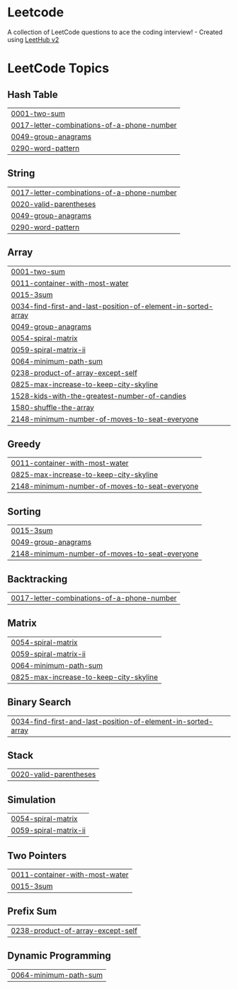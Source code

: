 # Leetcode
A collection of LeetCode questions to ace the coding interview! - Created using [LeetHub v2](https://github.com/arunbhardwaj/LeetHub-2.0)

<!---LeetCode Topics Start-->
# LeetCode Topics
## Hash Table
|  |
| ------- |
| [0001-two-sum](https://github.com/MonishKaarthi/Leetcode/tree/master/0001-two-sum) |
| [0017-letter-combinations-of-a-phone-number](https://github.com/MonishKaarthi/Leetcode/tree/master/0017-letter-combinations-of-a-phone-number) |
| [0049-group-anagrams](https://github.com/MonishKaarthi/Leetcode/tree/master/0049-group-anagrams) |
| [0290-word-pattern](https://github.com/MonishKaarthi/Leetcode/tree/master/0290-word-pattern) |
## String
|  |
| ------- |
| [0017-letter-combinations-of-a-phone-number](https://github.com/MonishKaarthi/Leetcode/tree/master/0017-letter-combinations-of-a-phone-number) |
| [0020-valid-parentheses](https://github.com/MonishKaarthi/Leetcode/tree/master/0020-valid-parentheses) |
| [0049-group-anagrams](https://github.com/MonishKaarthi/Leetcode/tree/master/0049-group-anagrams) |
| [0290-word-pattern](https://github.com/MonishKaarthi/Leetcode/tree/master/0290-word-pattern) |
## Array
|  |
| ------- |
| [0001-two-sum](https://github.com/MonishKaarthi/Leetcode/tree/master/0001-two-sum) |
| [0011-container-with-most-water](https://github.com/MonishKaarthi/Leetcode/tree/master/0011-container-with-most-water) |
| [0015-3sum](https://github.com/MonishKaarthi/Leetcode/tree/master/0015-3sum) |
| [0034-find-first-and-last-position-of-element-in-sorted-array](https://github.com/MonishKaarthi/Leetcode/tree/master/0034-find-first-and-last-position-of-element-in-sorted-array) |
| [0049-group-anagrams](https://github.com/MonishKaarthi/Leetcode/tree/master/0049-group-anagrams) |
| [0054-spiral-matrix](https://github.com/MonishKaarthi/Leetcode/tree/master/0054-spiral-matrix) |
| [0059-spiral-matrix-ii](https://github.com/MonishKaarthi/Leetcode/tree/master/0059-spiral-matrix-ii) |
| [0064-minimum-path-sum](https://github.com/MonishKaarthi/Leetcode/tree/master/0064-minimum-path-sum) |
| [0238-product-of-array-except-self](https://github.com/MonishKaarthi/Leetcode/tree/master/0238-product-of-array-except-self) |
| [0825-max-increase-to-keep-city-skyline](https://github.com/MonishKaarthi/Leetcode/tree/master/0825-max-increase-to-keep-city-skyline) |
| [1528-kids-with-the-greatest-number-of-candies](https://github.com/MonishKaarthi/Leetcode/tree/master/1528-kids-with-the-greatest-number-of-candies) |
| [1580-shuffle-the-array](https://github.com/MonishKaarthi/Leetcode/tree/master/1580-shuffle-the-array) |
| [2148-minimum-number-of-moves-to-seat-everyone](https://github.com/MonishKaarthi/Leetcode/tree/master/2148-minimum-number-of-moves-to-seat-everyone) |
## Greedy
|  |
| ------- |
| [0011-container-with-most-water](https://github.com/MonishKaarthi/Leetcode/tree/master/0011-container-with-most-water) |
| [0825-max-increase-to-keep-city-skyline](https://github.com/MonishKaarthi/Leetcode/tree/master/0825-max-increase-to-keep-city-skyline) |
| [2148-minimum-number-of-moves-to-seat-everyone](https://github.com/MonishKaarthi/Leetcode/tree/master/2148-minimum-number-of-moves-to-seat-everyone) |
## Sorting
|  |
| ------- |
| [0015-3sum](https://github.com/MonishKaarthi/Leetcode/tree/master/0015-3sum) |
| [0049-group-anagrams](https://github.com/MonishKaarthi/Leetcode/tree/master/0049-group-anagrams) |
| [2148-minimum-number-of-moves-to-seat-everyone](https://github.com/MonishKaarthi/Leetcode/tree/master/2148-minimum-number-of-moves-to-seat-everyone) |
## Backtracking
|  |
| ------- |
| [0017-letter-combinations-of-a-phone-number](https://github.com/MonishKaarthi/Leetcode/tree/master/0017-letter-combinations-of-a-phone-number) |
## Matrix
|  |
| ------- |
| [0054-spiral-matrix](https://github.com/MonishKaarthi/Leetcode/tree/master/0054-spiral-matrix) |
| [0059-spiral-matrix-ii](https://github.com/MonishKaarthi/Leetcode/tree/master/0059-spiral-matrix-ii) |
| [0064-minimum-path-sum](https://github.com/MonishKaarthi/Leetcode/tree/master/0064-minimum-path-sum) |
| [0825-max-increase-to-keep-city-skyline](https://github.com/MonishKaarthi/Leetcode/tree/master/0825-max-increase-to-keep-city-skyline) |
## Binary Search
|  |
| ------- |
| [0034-find-first-and-last-position-of-element-in-sorted-array](https://github.com/MonishKaarthi/Leetcode/tree/master/0034-find-first-and-last-position-of-element-in-sorted-array) |
## Stack
|  |
| ------- |
| [0020-valid-parentheses](https://github.com/MonishKaarthi/Leetcode/tree/master/0020-valid-parentheses) |
## Simulation
|  |
| ------- |
| [0054-spiral-matrix](https://github.com/MonishKaarthi/Leetcode/tree/master/0054-spiral-matrix) |
| [0059-spiral-matrix-ii](https://github.com/MonishKaarthi/Leetcode/tree/master/0059-spiral-matrix-ii) |
## Two Pointers
|  |
| ------- |
| [0011-container-with-most-water](https://github.com/MonishKaarthi/Leetcode/tree/master/0011-container-with-most-water) |
| [0015-3sum](https://github.com/MonishKaarthi/Leetcode/tree/master/0015-3sum) |
## Prefix Sum
|  |
| ------- |
| [0238-product-of-array-except-self](https://github.com/MonishKaarthi/Leetcode/tree/master/0238-product-of-array-except-self) |
## Dynamic Programming
|  |
| ------- |
| [0064-minimum-path-sum](https://github.com/MonishKaarthi/Leetcode/tree/master/0064-minimum-path-sum) |
<!---LeetCode Topics End-->